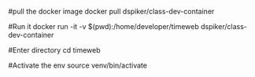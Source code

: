 #pull the docker image
docker pull dspiker/class-dev-container

#Run it
docker run -it -v $(pwd):/home/developer/timeweb dspiker/class-dev-container

#Enter directory
cd timeweb

#Activate the env
source venv/bin/activate



